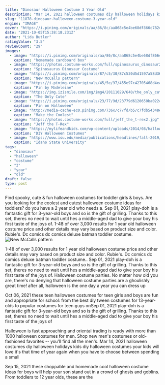 ```yaml
---
title: "Dinosaur Halloween Costume 3 Year Old"
description: "Mar 14, 2021 halloween costumes diy halloween holidays kids diy halloween costumes your kids will love it's that time of year again when you have to choose between spending a small"
slug: "11878-dinosaur-halloween-costume-3-year-old"
engine: "IMAGE"
cover: "https://i.pinimg.com/originals/aa/86/8c/aa868c5e4be68df866c782cadf9eebfe.jpg"
date: "2021-10-05T15:38:18.231Z"
author: "Lida Butler"
ratingValue: "3.5"
reviewCount: "29"
images:
  - image: "https://i.pinimg.com/originals/aa/86/8c/aa868c5e4be68df866c782cadf9eebfe.jpg"
    caption: "homemade cardboard box"
  - image: "https://photos.costume-works.com/full/spinosaurus_dinosaur2.jpg"
    caption: "Spinosaurus Dinosaur Costume"
  - image: "https://i.pinimg.com/originals/87/c5/30/87c530d5d1597a58d368ea22153838bc.jpg"
    caption: "New McCalls pattern"
  - image: "https://i.pinimg.com/originals/45/5e/97/455e97c42705468d4e46cf57bc8d5279.jpg"
    caption: "Pin by Madeleine"
  - image: "https://img.izismile.com/img/img4/20111029/640/the_only_cute_corgi_halloween_costume_post_640_33.jpg"
    caption: "The Only Cute"
  - image: "https://i.pinimg.com/originals/23/77/9d/23779d6120650ba022c88af167ed252d.jpg"
    caption: "Pin on Halloween"
  - image: "http://media-cache-ec0.pinimg.com/736x/c7/fd/b5/c7fdb54348e73b2cd6309a3197a23c91.jpg"
    caption: "Make the Coolest"
  - image: "https://photos.costume-works.com/full/jeff_the_t-rex2.jpg"
    caption: "Jeff the T-Rex"
  - image: "https://mylifeandkids.com/wp-content/uploads/2014/08/halloween-costumes.png"
    caption: "DIY Halloween Costumes"
  - image: "https://www.isu.edu/media/publications/headlines/fall-2019/CWHOGLodore2.JPG"
    caption: "Idaho State University"
tags:
  - "dinosaur"
  - "halloween"
  - "costume"
  - "3"
  - "year"
  - "old"
draft: false
type: post
---
```


Find spooky, cute & fun halloween costumes for toddler girls & boys. Are you looking for the coolest and cutest halloween costume ideas for toddlers? do you have a 2 year old who needs a. Sep 01, 2021 play-doh is a fantastic gift for 3-year-old boys  and so is the gift of grilling. Thanks to this set, theres no need to wait until hes a middle-aged dad to give your boy his first taste of the joys of. 1-48 of over 3,000 results for 1 year old halloween costume price and other details may vary based on product size and color. Rubie's. Dc comics dc comics deluxe batman toddler costume.
![New McCalls pattern](https://i.pinimg.com/originals/87/c5/30/87c530d5d1597a58d368ea22153838bc.jpg "New McCalls pattern")

1-48 of over 3,000 results for 1 year old halloween costume price and other details may vary based on product size and color. Rubie&#39;s. Dc comics dc comics deluxe batman toddler costume.. Sep 01, 2021 play-doh is a fantastic gift for 3-year-old boys  and so is the gift of grilling. Thanks to this set, theres no need to wait until hes a middle-aged dad to give your boy his first taste of the joys of. Halloween costume parties. No matter how old you are, there&#39;s no denying that halloween costume parties are a ghoulishly great time! after all, halloween is the one day a year you can dress up
<!--inArticleAds-->

<!--galleryOne-->

Oct 06, 2021 these teen halloween costumes for teen girls and boys are fun and appropriate for school: from the best diy tween costumes for 13-year-olds to popular costumes for teen guys onSep 01, 2021 play-doh is a fantastic gift for 3-year-old boys  and so is the gift of grilling. Thanks to this set, theres no need to wait until hes a middle-aged dad to give your boy his first taste of the joys of
<!--inArticleAds-->

<!--galleryTwo-->

Halloween is fast approaching and oriental trading is ready with more than 1000 halloween costumes for men. Shop new men's costumes or old-fashioned favorites -- you'll find all the men's. Mar 14, 2021 halloween costumes diy halloween holidays kids diy halloween costumes your kids will love it's that time of year again when you have to choose between spending a small
<!--galleryThree-->

Sep 15, 2021 these shoppable and homemade cool halloween costume ideas for boys will help your son stand out in a crowd of ghosts and goblins. From toddlers to 12 year olds, these are the